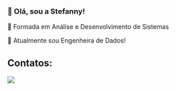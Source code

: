 ### 👋 Olá, sou a Stefanny!

 🌱 Formada em Análise e Desenvolvimento de Sistemas 
 
 🔭 Atualmente sou Engenheira de Dados!

## Contatos:

<div>
  <a href="https://www.linkedin.com/in/stefanny-cb" target="_blank"><img loading="lazy" src="https://img.shields.io/badge/-LinkedIn-%230077B5?style=for-the-badge&logo=linkedin&logoColor=white" target="_blank"></a>   
</div>

<!--
**stefannybarbosa/stefannybarbosa** is a ✨ _special_ ✨ repository because its `README.md` (this file) appears on your GitHub profile.

Here are some ideas to get you started:

- 🔭 I’m currently working on ...
- 🌱 I’m currently learning ...
- 👯 I’m looking to collaborate on ...
- 🤔 I’m looking for help with ...
- 💬 Ask me about ...
- 📫 How to reach me: ...
- 😄 Pronouns: ...
- ⚡ Fun fact: ...
-->
